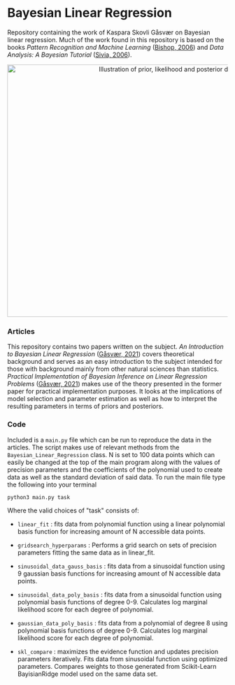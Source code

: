# Bayesian Linear Regression
Repository containing the work of Kaspara Skovli Gåsvær on Bayesian linear regression. Much of the work found in this repository is based on the books *Pattern Recognition and Machine Learning* ([Bishop, 2006](http://users.isr.ist.utl.pt/~wurmd/Livros/school/Bishop%20-%20Pattern%20Recognition%20And%20Machine%20Learning%20-%20Springer%20%202006.pdf)) and *Data Analysis: A Bayesian Tutorial* ([Sivia, 2006](http://aprsa.villanova.edu/files/sivia.pdf)).

<p align="center">
<img src="https://github.com/KasparaGaasvaer/BayesianLinearRegression/blob/main/Illustrations/readmeimg.png" alt="Illustration of prior, likelihood and posterior distribution." width="768" height="576">
</p>

### Articles
This repository contains two papers written on the subject. *An Introduction to Bayesian Linear Regression* ([Gåsvær, 2021](https://github.com/KasparaGaasvaer/BayesianLinearRegression/blob/main/Articles/An_Introduction_to_Bayesian_Linear_Regression.pdf)) covers theoretical background and serves as an easy introduction to the subject intended for those with background mainly from other natural sciences than statistics. *Practical Implementation of Bayesian Inference on Linear Regression Problems* ([Gåsvær, 2021](https://github.com/KasparaGaasvaer/BayesianLinearRegression/blob/main/Articles/Practical_Implementation_of_Bayesian_Inference_on_Linear_Regression_Problems.pdf)) makes use of the theory presented in the former paper for practical implementation purposes. It looks at the implications of model selection and parameter estimation as well as how to interpret the resulting parameters in terms of priors and posteriors.

### Code
Included is a `main.py` file which can be run to reproduce the data in the articles. The script makes use of relevant methods from the `Bayesian_Linear_Regression` class. N is set to 100 data points which can easily be changed at the top of the main program along with the values of precision parameters and the coefficients of the polynomial used to create data as well as the standard deviation of said data. To run the main file type the following into your terminal

```console
python3 main.py task
```  

Where the valid choices of "task" consists of:
-  `linear_fit` : fits data from polynomial function using a linear polynomial basis function for increasing amount of N accessible data points.

- `gridsearch_hyperparams` : Performs a grid search on sets of precision parameters fitting the same data as in linear_fit.

- `sinusoidal_data_gauss_basis` : fits data from a sinusoidal function using 9 gaussian basis functions for increasing amount of N accessible data points.

- `sinusoidal_data_poly_basis` : fits data from a sinusoidal function using polynomial basis functions of degree 0-9. Calculates log marginal likelihood score for each degree of polynomial.

- `gaussian_data_poly_basis` : fits data from a polynomial of degree 8 using polynomial basis functions of degree 0-9. Calculates log marginal likelihood score for each degree of polynomial.

- `skl_compare` : maximizes the evidence function and updates precision parameters iteratively. Fits data from sinusoidal function using optimized parameters. Compares weights to those generated from Scikit-Learn BayisianRidge model used on the same data set.

